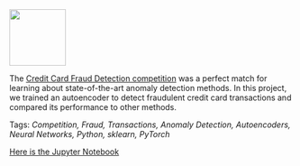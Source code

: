 <img width=100 src="https://www.debt.org/wp-content/uploads/2012/12/Credit-Card.gif"/>

The [Credit Card Fraud Detection competition](https://www.kaggle.com/mlg-ulb/creditcardfraud) was a perfect match for learning about state-of-the-art anomaly detection methods. In this project, we trained an autoencoder to detect fraudulent credit card transactions and compared its performance to other methods.

Tags: *Competition, Fraud, Transactions, Anomaly Detection, Autoencoders, Neural Networks, Python, sklearn, PyTorch*

[Here is the Jupyter Notebook](https://nbviewer.jupyter.org/github/polakowo/mlprojects/blob/master/credit-card-fraud-detection/credit-card-fraud-detection.ipynb)
